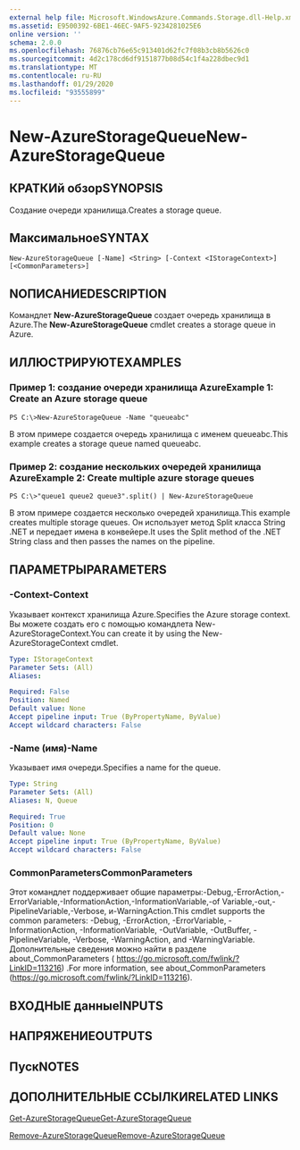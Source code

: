 ```yaml
---
external help file: Microsoft.WindowsAzure.Commands.Storage.dll-Help.xml
ms.assetid: E9500392-6BE1-46EC-9AF5-9234281025E6
online version: ''
schema: 2.0.0
ms.openlocfilehash: 76876cb76e65c913401d62fc7f08b3cb8b5626c0
ms.sourcegitcommit: 4d2c178cd6df9151877b08d54c1f4a228dbec9d1
ms.translationtype: MT
ms.contentlocale: ru-RU
ms.lasthandoff: 01/29/2020
ms.locfileid: "93555899"
---
```

# <span data-ttu-id="bbc12-101">New-AzureStorageQueue</span><span class="sxs-lookup"><span data-stu-id="bbc12-101">New-AzureStorageQueue</span></span>

## <span data-ttu-id="bbc12-102">КРАТКИй обзор</span><span class="sxs-lookup"><span data-stu-id="bbc12-102">SYNOPSIS</span></span>
<span data-ttu-id="bbc12-103">Создание очереди хранилища.</span><span class="sxs-lookup"><span data-stu-id="bbc12-103">Creates a storage queue.</span></span>

## <span data-ttu-id="bbc12-104">Максимальное</span><span class="sxs-lookup"><span data-stu-id="bbc12-104">SYNTAX</span></span>

```
New-AzureStorageQueue [-Name] <String> [-Context <IStorageContext>] [<CommonParameters>]
```

## <span data-ttu-id="bbc12-105">NОПИСАНИЕ</span><span class="sxs-lookup"><span data-stu-id="bbc12-105">DESCRIPTION</span></span>
<span data-ttu-id="bbc12-106">Командлет **New-AzureStorageQueue** создает очередь хранилища в Azure.</span><span class="sxs-lookup"><span data-stu-id="bbc12-106">The **New-AzureStorageQueue** cmdlet creates a storage queue in Azure.</span></span>

## <span data-ttu-id="bbc12-107">ИЛЛЮСТРИРУЮТ</span><span class="sxs-lookup"><span data-stu-id="bbc12-107">EXAMPLES</span></span>

### <span data-ttu-id="bbc12-108">Пример 1: создание очереди хранилища Azure</span><span class="sxs-lookup"><span data-stu-id="bbc12-108">Example 1: Create an Azure storage queue</span></span>
```
PS C:\>New-AzureStorageQueue -Name "queueabc"
```

<span data-ttu-id="bbc12-109">В этом примере создается очередь хранилища с именем queueabc.</span><span class="sxs-lookup"><span data-stu-id="bbc12-109">This example creates a storage queue named queueabc.</span></span>

### <span data-ttu-id="bbc12-110">Пример 2: создание нескольких очередей хранилища Azure</span><span class="sxs-lookup"><span data-stu-id="bbc12-110">Example 2: Create multiple azure storage queues</span></span>
```
PS C:\>"queue1 queue2 queue3".split() | New-AzureStorageQueue
```

<span data-ttu-id="bbc12-111">В этом примере создается несколько очередей хранилища.</span><span class="sxs-lookup"><span data-stu-id="bbc12-111">This example creates multiple storage queues.</span></span>
<span data-ttu-id="bbc12-112">Он использует метод Split класса String .NET и передает имена в конвейере.</span><span class="sxs-lookup"><span data-stu-id="bbc12-112">It uses the Split method of the .NET String class and then passes the names on the pipeline.</span></span>

## <span data-ttu-id="bbc12-113">ПАРАМЕТРЫ</span><span class="sxs-lookup"><span data-stu-id="bbc12-113">PARAMETERS</span></span>

### <span data-ttu-id="bbc12-114">-Context</span><span class="sxs-lookup"><span data-stu-id="bbc12-114">-Context</span></span>
<span data-ttu-id="bbc12-115">Указывает контекст хранилища Azure.</span><span class="sxs-lookup"><span data-stu-id="bbc12-115">Specifies the Azure storage context.</span></span>
<span data-ttu-id="bbc12-116">Вы можете создать его с помощью командлета New-AzureStorageContext.</span><span class="sxs-lookup"><span data-stu-id="bbc12-116">You can create it by using the New-AzureStorageContext cmdlet.</span></span>

```yaml
Type: IStorageContext
Parameter Sets: (All)
Aliases: 

Required: False
Position: Named
Default value: None
Accept pipeline input: True (ByPropertyName, ByValue)
Accept wildcard characters: False
```

### <span data-ttu-id="bbc12-117">-Name (имя)</span><span class="sxs-lookup"><span data-stu-id="bbc12-117">-Name</span></span>
<span data-ttu-id="bbc12-118">Указывает имя очереди.</span><span class="sxs-lookup"><span data-stu-id="bbc12-118">Specifies a name for the queue.</span></span>

```yaml
Type: String
Parameter Sets: (All)
Aliases: N, Queue

Required: True
Position: 0
Default value: None
Accept pipeline input: True (ByPropertyName, ByValue)
Accept wildcard characters: False
```

### <span data-ttu-id="bbc12-119">CommonParameters</span><span class="sxs-lookup"><span data-stu-id="bbc12-119">CommonParameters</span></span>
<span data-ttu-id="bbc12-120">Этот командлет поддерживает общие параметры:-Debug,-ErrorAction,-ErrorVariable,-InformationAction,-InformationVariable,-of Variable,-out,-PipelineVariable,-Verbose, и-WarningAction.</span><span class="sxs-lookup"><span data-stu-id="bbc12-120">This cmdlet supports the common parameters: -Debug, -ErrorAction, -ErrorVariable, -InformationAction, -InformationVariable, -OutVariable, -OutBuffer, -PipelineVariable, -Verbose, -WarningAction, and -WarningVariable.</span></span> <span data-ttu-id="bbc12-121">Дополнительные сведения можно найти в разделе about_CommonParameters ( https://go.microsoft.com/fwlink/?LinkID=113216) .</span><span class="sxs-lookup"><span data-stu-id="bbc12-121">For more information, see about_CommonParameters (https://go.microsoft.com/fwlink/?LinkID=113216).</span></span>

## <span data-ttu-id="bbc12-122">ВХОДНЫЕ данные</span><span class="sxs-lookup"><span data-stu-id="bbc12-122">INPUTS</span></span>

## <span data-ttu-id="bbc12-123">НАПРЯЖЕНИЕ</span><span class="sxs-lookup"><span data-stu-id="bbc12-123">OUTPUTS</span></span>

## <span data-ttu-id="bbc12-124">Пуск</span><span class="sxs-lookup"><span data-stu-id="bbc12-124">NOTES</span></span>

## <span data-ttu-id="bbc12-125">ДОПОЛНИТЕЛЬНЫЕ ССЫЛКИ</span><span class="sxs-lookup"><span data-stu-id="bbc12-125">RELATED LINKS</span></span>

[<span data-ttu-id="bbc12-126">Get-AzureStorageQueue</span><span class="sxs-lookup"><span data-stu-id="bbc12-126">Get-AzureStorageQueue</span></span>](./Get-AzureStorageQueue.md)

[<span data-ttu-id="bbc12-127">Remove-AzureStorageQueue</span><span class="sxs-lookup"><span data-stu-id="bbc12-127">Remove-AzureStorageQueue</span></span>](./Remove-AzureStorageQueue.md)


